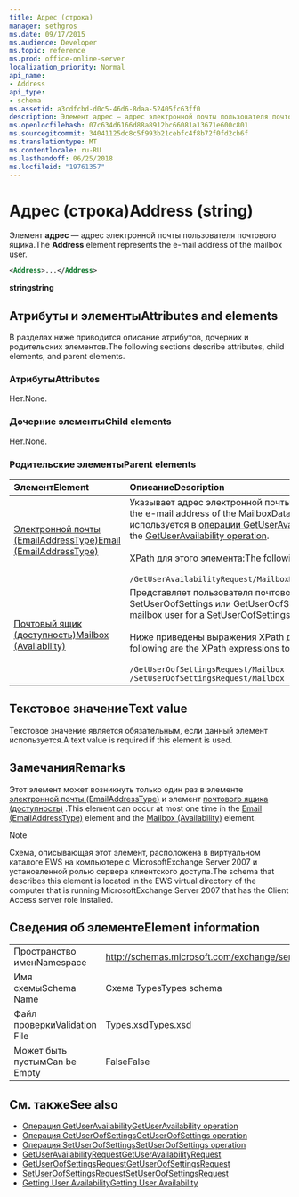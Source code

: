 ```yaml
---
title: Адрес (строка)
manager: sethgros
ms.date: 09/17/2015
ms.audience: Developer
ms.topic: reference
ms.prod: office-online-server
localization_priority: Normal
api_name:
- Address
api_type:
- schema
ms.assetid: a3cdfcbd-d0c5-46d6-8daa-52405fc63ff0
description: Элемент адрес — адрес электронной почты пользователя почтового ящика.
ms.openlocfilehash: 07c634d6166d88a8912bc66081a13671e600c801
ms.sourcegitcommit: 34041125dc8c5f993b21cebfc4f8b72f0fd2cb6f
ms.translationtype: MT
ms.contentlocale: ru-RU
ms.lasthandoff: 06/25/2018
ms.locfileid: "19761357"
---
```

# <a name="address-string"></a><span data-ttu-id="a45ba-103">Адрес (строка)</span><span class="sxs-lookup"><span data-stu-id="a45ba-103">Address (string)</span></span>

<span data-ttu-id="a45ba-104">Элемент **адрес** — адрес электронной почты пользователя почтового ящика.</span><span class="sxs-lookup"><span data-stu-id="a45ba-104">The **Address** element represents the e-mail address of the mailbox user.</span></span> 
  
```xml
<Address>...</Address>
```

 <span data-ttu-id="a45ba-105">**string**</span><span class="sxs-lookup"><span data-stu-id="a45ba-105">**string**</span></span>
## <a name="attributes-and-elements"></a><span data-ttu-id="a45ba-106">Атрибуты и элементы</span><span class="sxs-lookup"><span data-stu-id="a45ba-106">Attributes and elements</span></span>

<span data-ttu-id="a45ba-107">В разделах ниже приводится описание атрибутов, дочерних и родительских элементов.</span><span class="sxs-lookup"><span data-stu-id="a45ba-107">The following sections describe attributes, child elements, and parent elements.</span></span>
  
### <a name="attributes"></a><span data-ttu-id="a45ba-108">Атрибуты</span><span class="sxs-lookup"><span data-stu-id="a45ba-108">Attributes</span></span>

<span data-ttu-id="a45ba-109">Нет.</span><span class="sxs-lookup"><span data-stu-id="a45ba-109">None.</span></span>
  
### <a name="child-elements"></a><span data-ttu-id="a45ba-110">Дочерние элементы</span><span class="sxs-lookup"><span data-stu-id="a45ba-110">Child elements</span></span>

<span data-ttu-id="a45ba-111">Нет.</span><span class="sxs-lookup"><span data-stu-id="a45ba-111">None.</span></span>
  
### <a name="parent-elements"></a><span data-ttu-id="a45ba-112">Родительские элементы</span><span class="sxs-lookup"><span data-stu-id="a45ba-112">Parent elements</span></span>

|<span data-ttu-id="a45ba-113">**Элемент**</span><span class="sxs-lookup"><span data-stu-id="a45ba-113">**Element**</span></span>|<span data-ttu-id="a45ba-114">**Описание**</span><span class="sxs-lookup"><span data-stu-id="a45ba-114">**Description**</span></span>|
|:-----|:-----|
|[<span data-ttu-id="a45ba-115">Электронной почты (EmailAddressType)</span><span class="sxs-lookup"><span data-stu-id="a45ba-115">Email (EmailAddressType)</span></span>](email-emailaddresstype.md) <br/> |<span data-ttu-id="a45ba-116">Указывает адрес электронной почты объекта MailboxData.</span><span class="sxs-lookup"><span data-stu-id="a45ba-116">Specifies the e-mail address of the MailboxData object.</span></span> <span data-ttu-id="a45ba-117">Данный элемент используется в [операции GetUserAvailability](getuseravailability-operation.md).</span><span class="sxs-lookup"><span data-stu-id="a45ba-117">This element is used in the [GetUserAvailability operation](getuseravailability-operation.md).</span></span><br/><br/> <span data-ttu-id="a45ba-118">XPath для этого элемента:</span><span class="sxs-lookup"><span data-stu-id="a45ba-118">The following is the XPath to this element:</span></span><br/><br/>  `/GetUserAvailabilityRequest/MailboxDataArray/MailboxData[i]/Email` <br/> |
|[<span data-ttu-id="a45ba-119">Почтовый ящик (доступность)</span><span class="sxs-lookup"><span data-stu-id="a45ba-119">Mailbox (Availability)</span></span>](mailbox-availability.md) <br/> | <span data-ttu-id="a45ba-120">Представляет пользователя почтового ящика для SetUserOofSettings или GetUserOofSettings запроса.</span><span class="sxs-lookup"><span data-stu-id="a45ba-120">Represents the mailbox user for a SetUserOofSettings or GetUserOofSettings request.</span></span><br/><br/>  <span data-ttu-id="a45ba-121">Ниже приведены выражения XPath для этого элемента.</span><span class="sxs-lookup"><span data-stu-id="a45ba-121">The following are the XPath expressions to this element:</span></span><br/><br/>  `/GetUserOofSettingsRequest/Mailbox` <br/>  `/SetUserOofSettingsRequest/Mailbox` <br/> |
   
## <a name="text-value"></a><span data-ttu-id="a45ba-122">Текстовое значение</span><span class="sxs-lookup"><span data-stu-id="a45ba-122">Text value</span></span>

<span data-ttu-id="a45ba-123">Текстовое значение является обязательным, если данный элемент используется.</span><span class="sxs-lookup"><span data-stu-id="a45ba-123">A text value is required if this element is used.</span></span>
  
## <a name="remarks"></a><span data-ttu-id="a45ba-124">Замечания</span><span class="sxs-lookup"><span data-stu-id="a45ba-124">Remarks</span></span>

<span data-ttu-id="a45ba-125">Этот элемент может возникнуть только один раз в элементе [электронной почты (EmailAddressType)](email-emailaddresstype.md) и элемент [почтового ящика (доступность)](mailbox-availability.md) .</span><span class="sxs-lookup"><span data-stu-id="a45ba-125">This element can occur at most one time in the [Email (EmailAddressType)](email-emailaddresstype.md) element and the [Mailbox (Availability)](mailbox-availability.md) element.</span></span> 
  
> [!NOTE]
> <span data-ttu-id="a45ba-126">Схема, описывающая этот элемент, расположена в виртуальном каталоге EWS на компьютере с MicrosoftExchange Server 2007 и установленной ролью сервера клиентского доступа.</span><span class="sxs-lookup"><span data-stu-id="a45ba-126">The schema that describes this element is located in the EWS virtual directory of the computer that is running MicrosoftExchange Server 2007 that has the Client Access server role installed.</span></span> 
  
## <a name="element-information"></a><span data-ttu-id="a45ba-127">Сведения об элементе</span><span class="sxs-lookup"><span data-stu-id="a45ba-127">Element information</span></span>

|||
|:-----|:-----|
|<span data-ttu-id="a45ba-128">Пространство имен</span><span class="sxs-lookup"><span data-stu-id="a45ba-128">Namespace</span></span>  <br/> |http://schemas.microsoft.com/exchange/services/2006/types  <br/> |
|<span data-ttu-id="a45ba-129">Имя схемы</span><span class="sxs-lookup"><span data-stu-id="a45ba-129">Schema Name</span></span>  <br/> |<span data-ttu-id="a45ba-130">Схема Types</span><span class="sxs-lookup"><span data-stu-id="a45ba-130">Types schema</span></span>  <br/> |
|<span data-ttu-id="a45ba-131">Файл проверки</span><span class="sxs-lookup"><span data-stu-id="a45ba-131">Validation File</span></span>  <br/> |<span data-ttu-id="a45ba-132">Types.xsd</span><span class="sxs-lookup"><span data-stu-id="a45ba-132">Types.xsd</span></span>  <br/> |
|<span data-ttu-id="a45ba-133">Может быть пустым</span><span class="sxs-lookup"><span data-stu-id="a45ba-133">Can be Empty</span></span>  <br/> |<span data-ttu-id="a45ba-134">False</span><span class="sxs-lookup"><span data-stu-id="a45ba-134">False</span></span>  <br/> |
   
## <a name="see-also"></a><span data-ttu-id="a45ba-135">См. также</span><span class="sxs-lookup"><span data-stu-id="a45ba-135">See also</span></span>

- [<span data-ttu-id="a45ba-136">Операция GetUserAvailability</span><span class="sxs-lookup"><span data-stu-id="a45ba-136">GetUserAvailability operation</span></span>](getuseravailability-operation.md)
- [<span data-ttu-id="a45ba-137">Операция GetUserOofSettings</span><span class="sxs-lookup"><span data-stu-id="a45ba-137">GetUserOofSettings operation</span></span>](getuseroofsettings-operation.md)
- [<span data-ttu-id="a45ba-138">Операция SetUserOofSettings</span><span class="sxs-lookup"><span data-stu-id="a45ba-138">SetUserOofSettings operation</span></span>](setuseroofsettings-operation.md)
- [<span data-ttu-id="a45ba-139">GetUserAvailabilityRequest</span><span class="sxs-lookup"><span data-stu-id="a45ba-139">GetUserAvailabilityRequest</span></span>](getuseravailabilityrequest.md)
- [<span data-ttu-id="a45ba-140">GetUserOofSettingsRequest</span><span class="sxs-lookup"><span data-stu-id="a45ba-140">GetUserOofSettingsRequest</span></span>](getuseroofsettingsrequest.md)
- [<span data-ttu-id="a45ba-141">SetUserOofSettingsRequest</span><span class="sxs-lookup"><span data-stu-id="a45ba-141">SetUserOofSettingsRequest</span></span>](setuseroofsettingsrequest.md)
- [<span data-ttu-id="a45ba-142">Getting User Availability</span><span class="sxs-lookup"><span data-stu-id="a45ba-142">Getting User Availability</span></span>](http://msdn.microsoft.com/library/d4133fcb-9b0f-4e6b-aadf-a389da83516a%28Office.15%29.aspx)

